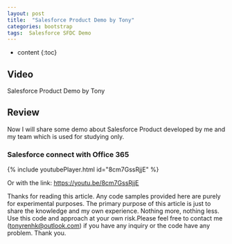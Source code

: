 ```yaml
---
layout: post
title:  "Salesforce Product Demo by Tony"
categories: bootstrap
tags:  Salesforce SFDC Demo 
---
```

* content
{:toc}


## Video

Salesforce Product Demo by Tony






## Review

Now I will share some demo about Salesforce Product developed by me and my team which is used for studying only.

### Salesforce connect with Office 365 


{% include youtubePlayer.html id="8cm7GssRjjE" %}

Or with the link: https://youtu.be/8cm7GssRjjE



Thanks for reading this article. Any code samples provided here are purely for experimental purposes. The primary purpose of this article is just to share the knowledge and my own experience. Nothing more, nothing less. Use this code and approach at your own risk.Please feel free to contact me (tonyrenhk@outlook.com) if you have any inquiry or the code have any problem. Thank you.
